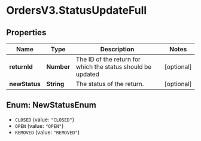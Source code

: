 # OrdersV3.StatusUpdateFull

## Properties
Name | Type | Description | Notes
------------ | ------------- | ------------- | -------------
**returnId** | **Number** | The ID of the return for which the status should be updated | [optional] 
**newStatus** | **String** | The status of the return. | [optional] 

<a name="NewStatusEnum"></a>
## Enum: NewStatusEnum

* `CLOSED` (value: `"CLOSED"`)
* `OPEN` (value: `"OPEN"`)
* `REMOVED` (value: `"REMOVED"`)

